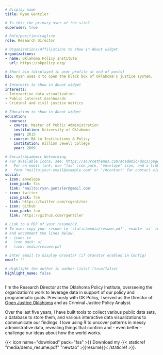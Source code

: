 ```yaml
---
# Display name
title: Ryan Gentzler

# Is this the primary user of the site?
superuser: true

# Role/position/tagline
role: Research Director

# Organizations/Affiliations to show in About widget
organizations:
- name: Oklahoma Policy Institute
  url: https://okpolicy.org/

# Short bio (displayed in user profile at end of posts)
bio: Ryan uses R to open the black box of Oklahoma's justice system.

# Interests to show in About widget
interests:
- Interactive data visualization
- Public interest dashboards
- Criminal and civil justice metrics

# Education to show in About widget
education:
  courses:
  - course: Master of Public Administration
    institution: University of Oklahoma
    year: 2015
  - course: BA in Institutions & Policy
    institution: William Jewell College
    year: 2009

# Social/Academic Networking
# For available icons, see: https://sourcethemes.com/academic/docs/page-builder/#icons
#   For an email link, use "fas" icon pack, "envelope" icon, and a link in the
#   form "mailto:your-email@example.com" or "/#contact" for contact widget.
social:
- icon: envelope
  icon_pack: fas
  link: 'mailto:ryan.gentzler@gmail.com'
- icon: twitter
  icon_pack: fab
  link: https://twitter.com/rcgentzler
- icon: github
  icon_pack: fab
  link: https://github.com/rgentzler

# Link to a PDF of your resume/CV.
# To use: copy your resume to `static/media/resume.pdf`, enable `ai` icons in `params.toml`, 
# and uncomment the lines below.
# - icon: cv
#   icon_pack: ai
#   link: media/resume.pdf

# Enter email to display Gravatar (if Gravatar enabled in Config)
email: ""

# Highlight the author in author lists? (true/false)
highlight_name: false
---
```


I'm the Research Director at the Oklahoma Policy Institute, overseeing the organization's work to leverage data in support of our policy and programmatic goals. Previously with OK Policy, I served as the Director of [Open Justice Oklahoma](https://openjustice.okpolicy.org/) and as Criminal Justice Policy Analyst.

Over the last five years, I have built tools to collect various public data sets, a database to store them, and various interactive data visualizations to communicate our findings. I love using R to uncover patterns in messy administrative data, revealing things that confirm and - even better - challenge our ideas about how the world works.

{{< icon name="download" pack="fas" >}} Download my {{< staticref "media/demo_resume.pdf" "newtab" >}}resumé{{< /staticref >}}.

